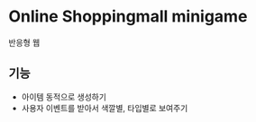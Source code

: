 # Online Shoppingmall minigame

반응형 웹

## 기능

<ul>
    <li>아이템 동적으로 생성하기
    <li>사용자 이벤트를 받아서 색깔별, 타입별로 보여주기
</ul>
